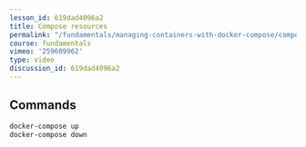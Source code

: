 ```yaml
---
lesson_id: 619dad4096a2
title: Compose resources
permalink: "/fundamentals/managing-containers-with-docker-compose/compose-resources/"
course: fundamentals
vimeo: '259609962'
type: video
discussion_id: 619dad4096a2
---
```


## Commands
```sh
docker-compose up
docker-compose down
```
